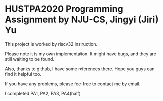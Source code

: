 
 # HUSTPA2020 Programming Assignment by NJU-CS, Jingyi (Jiri) Yu

 This project is worked by riscv32 instruction. 

 Please note it is my own implementation. It might have bugs, and they are still waiting to be found.

 Also, thanks to github, I have some references there. Hope you guys can find it helpful too.

 If you have any problems, please feel free to contact me by email.
 
 I completed PA1, PA2, PA3, PA4(half).
